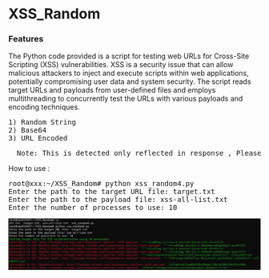 # XSS_Random
### Features
The Python code provided is a script for testing web URLs for Cross-Site Scripting (XSS) vulnerabilities. XSS is a security issue that can allow malicious attackers to inject and execute scripts within web applications, potentially compromising user data and system security. The script reads target URLs and payloads from user-defined files and employs multithreading to concurrently test the URLs with various payloads and encoding techniques.
<pre>
1) Random String
2) Base64
3) URL Encoded 
</pre>

<pre>
  Note: This is detected only reflected in response , Please test in browser 
</pre>
How to use :

<pre>
root@xxx:~/XSS_Random# python xss_random4.py
Enter the path to the target URL file: target.txt
Enter the path to the payload file: xss-all-list.txt
Enter the number of processes to use: 10
</pre>


![](https://raw.githubusercontent.com/0x240x23elu/XSS_Random/main/xss_random.JPG)

